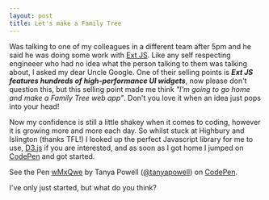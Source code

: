 ```yaml
---
layout: post
title: Let's make a Family Tree
---
```

Was talking to one of my colleagues in a different team after 5pm and he said he was doing some work with [Ext JS](https://www.sencha.com/products/extjs/). Like any self respecting engineeer who had no idea what the person talking to them was talking about, I asked my dear Uncle Google. One of their selling points is ***Ext JS features hundreds of high-performance UI widgets***, now please don't question this, but this selling point made me think *"I'm going to go home and make a Family Tree web app"*. Don't you love it when an idea just pops into your head!

Now my confidence is still a little shakey when it comes to coding, however it is growing more and more each day. So whilst stuck at Highbury and Islington (thanks TFL!) I looked up the perfect Javascript library for me to use, [D3.js](http://d3js.org/) if you are interested, and as soon as I got home I jumped on [CodePen](http://codepen.io/) and got started.  

<p data-height="380" data-theme-id="0" data-slug-hash="wMxQwe" data-default-tab="result" data-user="tanyapowell" class='codepen'>See the Pen <a href='http://codepen.io/tanyapowell/pen/wMxQwe/'>wMxQwe</a> by Tanya Powell (<a href='http://codepen.io/tanyapowell'>@tanyapowell</a>) on <a href='http://codepen.io'>CodePen</a>.</p>
<script async="async" src="//assets.codepen.io/assets/embed/ei.js"></script>

I've only just started, but what do you think?
